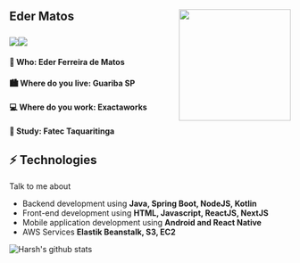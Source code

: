 <h2>Eder Matos 

<img align='right' src='https://media.giphy.com/media/13HgwGsXF0aiGY/giphy.gif' width='200"'>

</br>
</br>

<div style="display: flex;">
  <a href="https://www.linkedin.com/in/ederfmatos/">
    <img src="https://img.shields.io/badge/-ederfmatos-blue?style=flat-square&logo=Linkedin&logoColor=white&link=https://www.linkedin.com/in/ederfmatos/"/>
  </a>
  
  <a href="mailto:ederfmatos@gmail.com/">
    <img src="https://img.shields.io/badge/-ederfmatos@gmail.com-c14438?style=flat-square&logo=Gmail&logoColor=white&link=mailto:ederfmatos@gmail.com"/>
  </a>
</div>

<h4>👱 Who: <span>Eder Ferreira de Matos</span> </h4>
<h4>🏙️ Where do you live: <span>Guariba SP</span></h4>
<h4>💻 Where do you work: <span>Exactaworks</span> </h4>
<h4>🏫 Study: <span>Fatec Taquaritinga</span> </h4>

## ⚡ Technologies
Talk to me about
- Backend development using **Java, Spring Boot, NodeJS, Kotlin**
- Front-end development using **HTML, Javascript, ReactJS, NextJS**
- Mobile application development using **Android and React Native**
- AWS Services **Elastik Beanstalk, S3, EC2**

![Harsh's github stats](https://github-readme-stats.vercel.app/api?username=ederfmatos&hide=["issues"]&show_icons=true)
